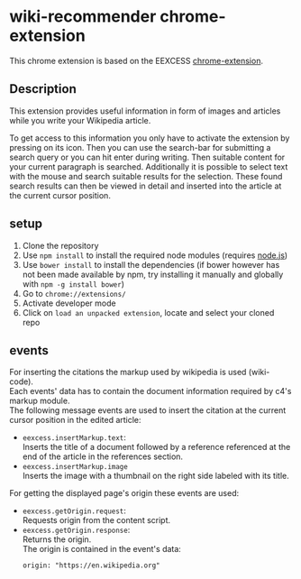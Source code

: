 # wiki-recommender chrome-extension

This chrome extension is based on the EEXCESS [chrome-extension](https://github.com/EEXCESS/chrome-extension).

## Description

This extension provides useful information in form of images and articles while you write your Wikipedia article.

To get access to this information you only have to activate the extension by pressing on its icon.
Then you can use the search-bar for submitting a search query or you can hit enter during writing. Then suitable content for your current paragraph is searched. Additionally it is possible to select text with the mouse and search suitable results for the selection.
These found search results can then be viewed in detail and inserted into the article at the current cursor position.

## setup
1. Clone the repository
2. Use `npm install` to install the required node modules (requires [node.js](https://nodejs.org/))
3. Use `bower install` to install the dependencies (if bower however has not been made available by npm, try installing it manually and globally with `npm -g install bower`)
4. Go to `chrome://extensions/`
5. Activate developer mode
6. Click on  `load an unpacked extension`, locate and select your cloned repo

## events

For inserting the citations the markup used by wikipedia is used (wiki-code).  
Each events' data has to contain the document information required by c4's markup module.  
The following message events are used to insert the citation at the current cursor position in the edited article:

* `eexcess.insertMarkup.text`:  
   Inserts the title of a document followed by a reference referenced at the end of the article in the references section.  
* `eexcess.insertMarkup.image`  
   Inserts the image with a thumbnail on the right side labeled with its title.

For getting the displayed page's origin these events are used:

* `eexcess.getOrigin.request`:  
   Requests origin from the content script.
* `eexcess.getOrigin.response`:  
   Returns the origin.  
   The origin is contained in the event's data:
    ```
    origin: "https://en.wikipedia.org"
    ```